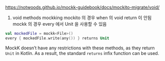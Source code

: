 


https://notwoods.github.io/mockk-guidebook/docs/mockito-migrate/void/


1.  void  methods mockking 
mockito 의 경우 when 의 void return 이 안됨
mockk 의 경우 every 에서 Unit 을 사용할 수 있음
```kotlin
val mockedFile = mockk<File>()
every { mockedFile.write(any()) } returns Unit
```


MockK doesn’t have any restrictions with these methods, as they return  `Unit`  in Kotlin. As a result, the standard `returns` infix function can be used.
```

```
<!--stackedit_data:
eyJoaXN0b3J5IjpbLTIwNTA2MTI4NDEsMTk4OTUzODg5NF19
-->